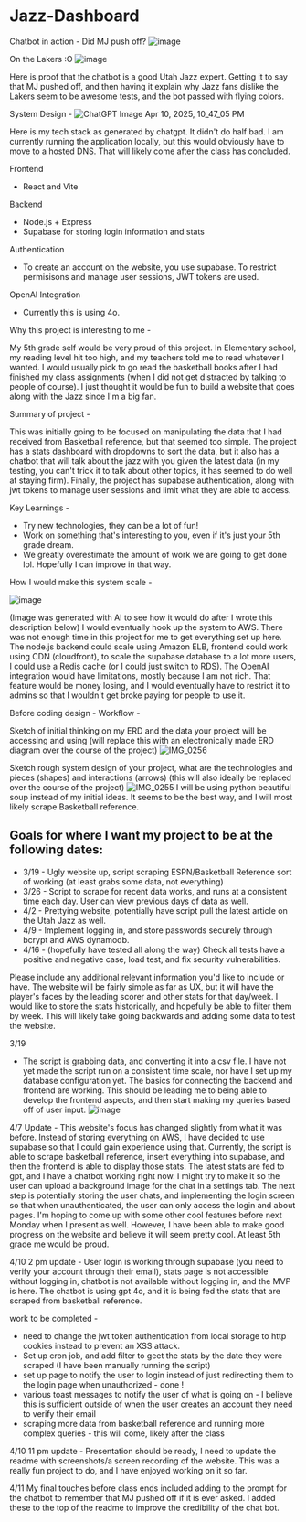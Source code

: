 # Jazz-Dashboard

Chatbot in action -
Did MJ push off? 
![image](https://github.com/user-attachments/assets/7c4dc6d6-0b1c-43b8-b619-497435155b34)

On the Lakers :O
![image](https://github.com/user-attachments/assets/2df93529-13b2-4dc8-951b-2b6670aee17e)


Here is proof that the chatbot is a good Utah Jazz expert. Getting it to say that MJ pushed off, and then having it explain why Jazz fans dislike the Lakers seem to be awesome tests, and the bot passed with flying colors.

System Design -
![ChatGPT Image Apr 10, 2025, 10_47_05 PM](https://github.com/user-attachments/assets/fa68dbd5-8755-429b-9983-d359f27289eb)

Here is my tech stack as generated by chatgpt. It didn't do half bad.
I am currently running the application locally, but this would obviously have to move to a hosted DNS. That will likely come after the class has concluded.

Frontend
* React and Vite

Backend
* Node.js + Express
* Supabase for storing login information and stats

Authentication
* To create an account on the website, you use supabase. To restrict permisisons and manage user sessions, JWT tokens are used.

OpenAI Integration
* Currently this is using 4o.

Why this project is interesting to me -

My 5th grade self would be very proud of this project. In Elementary school, my reading level hit too high, and my teachers told me to read whatever I wanted. I would usually pick to go read the basketball books after I had finished my class assignments (when I did not get distracted by talking to people of course). I just thought it would be fun to build a website that goes along with the Jazz since I'm a big fan.


Summary of project -

This was initially going to be focused on manipulating the data that I had received from Basketball reference, but that seemed too simple. The project has a stats dashboard with dropdowns to sort the data, but it also has a chatbot that will talk about the jazz with you given the latest data (in my testing, you can't trick it to talk about other topics, it has seemed to do well at staying firm). Finally, the project has supabase authentication, along with jwt tokens to manage user sessions and limit what they are able to access.

Key Learnings - 

 * Try new technologies, they can be a lot of fun!
 * Work on something that's interesting to you, even if it's just your 5th grade dream.
 * We greatly overestimate the amount of work we are going to get done lol. Hopefully I can improve in that way.


How I would make this system scale -

![image](https://github.com/user-attachments/assets/73608ba0-44bb-49f0-8063-406595f2e12a)

(Image was generated with AI to see how it would do after I wrote this description below)
I would eventually hook up the system to AWS. There was not enough time in this project for me to get everything set up here. The node.js backend could scale using Amazon ELB, frontend could work using CDN (cloudfront), to scale the supabase database to a lot more users, I could use a Redis cache (or I could just switch to RDS). The OpenAI integration would have limitations, mostly because I am not rich. That feature would be money losing, and I would eventually have to restrict it to admins so that I wouldn't get broke paying for people to use it.












Before coding design -
Workflow -

Sketch of initial thinking on my ERD and the data your project will be accessing and using (will replace this with an electronically made ERD diagram over the course of the project)
![IMG_0256](https://github.com/user-attachments/assets/e5ad3afb-2b8a-4755-baa4-801d39a6304f)

Sketch rough system design of your project, what are the technologies and pieces (shapes) and interactions (arrows) (this will also ideally be replaced over the course of the project)
![IMG_0255](https://github.com/user-attachments/assets/adfef1a4-269f-466b-8f9d-81f74c836f09)
I will be using python beautiful soup instead of my initial ideas. It seems to be the best way, and I will most likely scrape Basketball reference.

## Goals for where I want my project to be at the following dates:
* 3/19 - Ugly website up, script scraping ESPN/Basketball Reference sort of working (at least grabs some data, not everything)
* 3/26 - Script to scrape for recent data works, and runs at a consistent time each day. User can view previous days of data as well.
* 4/2 - Prettying website, potentially have script pull the latest article on the Utah Jazz as well.
* 4/9 - Implement logging in, and store passwords securely through bcrypt and AWS dynamodb. 
* 4/16 - (hopefully have tested all along the way) Check all tests have a positive and negative case, load test, and fix security vulnerabilities.

Please include any additional relevant information you'd like to include or have. The website will be fairly simple as far as UX, but it will have the player's faces by the leading scorer and other stats for that day/week. I would like to store the stats historically, and hopefully be able to filter them by week. This will likely take going backwards and adding some data to test the website.

3/19 
* The script is grabbing data, and converting it into a csv file. I have not yet made the script run on a consistent time scale, nor have I set up my database configuration yet. The basics for connecting the backend and frontend are working. This should be leading me to being able to develop the frontend aspects, and then start making my queries based off of user input.
![image](https://github.com/user-attachments/assets/5e6518e1-7bc1-49e4-8e58-f7cc8d62594a)

4/7
Update - This website's focus has changed slightly from what it was before. Instead of storing everything on AWS, I have decided to use supabase so that I could gain experience using that. Currently, the script is able to scrape basketball reference, insert everything into supabase, and then the frontend is able to display those stats. The latest stats are fed to gpt, and I have a chatbot working right now. I might try to make it so the user can upload a background image for the chat in a settings tab. The next step is potentially storing the user chats, and implementing the login screen so that when unauthenticated, the user can only access the login and about pages. I'm hoping to come up with some other cool features before next Monday when I present as well. However, I have been able to make good progress on the website and believe it will seem pretty cool. At least 5th grade me would be proud.

4/10 
2 pm update - User login is working through supabase (you need to verify your account through their email), stats page is not accessible without logging in, chatbot is not available without logging in, and the MVP is here. The chatbot is using gpt 4o, and it is being fed the stats that are scraped from basketball reference.

work to be completed - 
* need to change the jwt token authentication from local storage to http cookies instead to prevent an XSS attack.
* Set up cron job, and add filter to geet the stats by the date they were scraped (I have been manually running the script)
* set up page to notify the user to login instead of just redirecting them to the login page when unauthorized - done !
* various toast messages to notify the user of what is going on - I believe this is sufficient outside of when the user creates an account they need to verify their email
* scraping more data from basketball reference and running more complex queries - this will come, likely after the class

4/10 
11 pm update - Presentation should be ready, I need to update the readme with screenshots/a screen recording of the website. This was a really fun project to do, and I have enjoyed working on it so far.

4/11 
My final touches before class ends included adding to the prompt for the chatbot to remember that MJ pushed off if it is ever asked. I added these to the top of the readme to improve the credibility of the chat bot.
